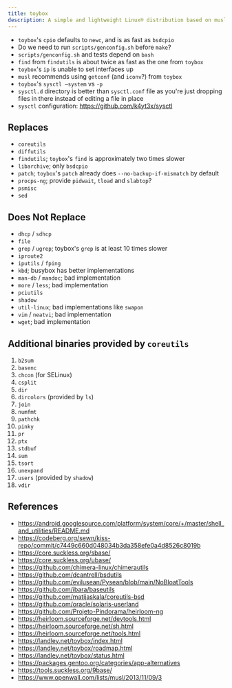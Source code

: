 ```yaml
---
title: toybox
description: A simple and lightweight Linux® distribution based on musl libc and toybox
---
```


- `toybox`'s `cpio` defaults to `newc`, and is as fast as `bsdcpio`
- Do we need to run `scripts/genconfig.sh` before `make`?
- `scripts/genconfig.sh` and tests depend on `bash`
- `find` from `findutils` is about twice as fast as the one from `toybox`
- `toybox`'s `ip` is unable to set interfaces up
- `musl` recommends using `getconf` (and `iconv`?) from `toybox`
- `toybox`'s `sysctl —system` vs `-p`
- `sysctl.d` directory is better than `sysctl.conf` file as you're just dropping files in there instead of editing a file in place
- `sysctl` configuration: https://github.com/k4yt3x/sysctl

## Replaces
- `coreutils`
- `diffutils`
- `findutils`; `toybox`'s `find` is approximately two times slower
- `libarchive`; only `bsdcpio`
- `patch`; `toybox`'s `patch` already does `--no-backup-if-mismatch` by default
- `procps-ng`; provide `pidwait`, `tload` and `slabtop`?
- `psmisc`
- `sed`

## Does Not Replace
- `dhcp` / `sdhcp`
- `file`
- `grep` / `ugrep`; toybox's `grep` is at least 10 times slower
- `iproute2`
- `iputils` / `fping`
- `kbd`; busybox has better implementations
- `man-db` / `mandoc`; bad implementation
- `more` / `less`; bad implementation
- `pciutils`
- `shadow`
- `util-linux`; bad implementations like `swapon`
- `vim` / `neatvi`; bad implementation
- `wget`; bad implementation

## Additional binaries provided by `coreutils`
1. `b2sum`
2. `basenc`
3. `chcon` (for SELinux)
4. `csplit`
5. `dir`
6. `dircolors` (provided by `ls`)
7. `join`
8. `numfmt`
9. `pathchk`
10. `pinky`
11. `pr`
12. `ptx`
13. `stdbuf`
14. `sum`
15. `tsort`
16. `unexpand`
17. `users` (provided by `shadow`)
18. `vdir`

## References
- https://android.googlesource.com/platform/system/core/+/master/shell_and_utilities/README.md
- https://codeberg.org/sewn/kiss-repo/commit/c7449c660d048034b3da358efe0a4d8526c8019b
- https://core.suckless.org/sbase/
- https://core.suckless.org/ubase/
- https://github.com/chimera-linux/chimerautils
- https://github.com/dcantrell/bsdutils
- https://github.com/evilusean/Pysean/blob/main/NoBloatTools
- https://github.com/ibara/baseutils
- https://github.com/matijaskala/coreutils-bsd
- https://github.com/oracle/solaris-userland
- https://github.com/Projeto-Pindorama/heirloom-ng
- https://heirloom.sourceforge.net/devtools.html
- https://heirloom.sourceforge.net/sh.html
- https://heirloom.sourceforge.net/tools.html
- https://landley.net/toybox/index.html
- https://landley.net/toybox/roadmap.html
- https://landley.net/toybox/status.html
- https://packages.gentoo.org/categories/app-alternatives
- https://tools.suckless.org/9base/
- https://www.openwall.com/lists/musl/2013/11/09/3
